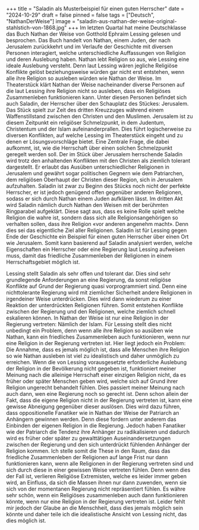 +++
title = "Saladin als Musterbeispiel für einen guten Herrscher"
date = "2024-10-29"
draft = false
pinned = false
tags = ["Deutsch", "NathanDerWeise"]
image = "saladin-aus-nathan-der-weise-original-stahlstich-von-1868.jpg"
+++
Im letzten Quartal hat meine Deutschklasse das Buch Nathan der Weise von Gotthold Ephraim Lessing gelesen und besprochen. Das Buch handelt von Nathan, einem Juden, der nach Jerusalem zurückkehrt und im Verlaufe der Geschichte mit diversen Personen interagiert, welche unterschiedliche Auffassungen von Religion und deren Auslebung haben. Nathan lebt Religion so aus, wie Lessing eine ideale Auslebung versteht. Denn laut Lessing wären jegliche Religiöse Konflikte gelöst beziehungsweise würden gar nicht erst entstehen, wenn alle ihre Religion so ausleben würden wie Nathan der Weise. Im Theaterstück klärt Nathan der Weise nacheinander diverse Personen auf die laut Lessing ihre Religion nicht so ausleben, dass ein Religiöses Zusammenleben funktionieren kann. Unter diesen Personen befindet sich auch Saladin, der Herrscher über den Schauplatz des Stückes: Jerusalem.
Das Stück spielt zur Zeit des dritten Kreuzzuges während einem Waffenstillstand zwischen den Christen und den Muslimen. Jerusalem ist zu diesem Zeitpunkt ein religiöser Schmelzpunkt, in dem Judentum, Christentum und der Islam aufeinanderprallen. Dies führt logischerweise zu diversen Konflikten, auf welche Lessing im Theaterstück eingeht und zu denen er Lösungsvorschläge bietet. Eine Zentrale Frage, die dabei aufkommt, ist, wie die Herrschaft über einen solchen Schmelzpunkt geregelt werden soll.
Der im Stück über Jerusalem herrschende Saladin wird trotz den anhaltenden Konflikten mit den Christen als ziemlich tolerant dargestellt. Er erlaubt das Ausüben unterschiedlicher Religionen in Jerusalem und gewährt sogar politischen Gegnern wie dem Patriarchen, dem religiösen Oberhaupt der Christen dieser Region, sich in Jerusalem aufzuhalten. 
Saladin ist zwar zu Beginn des Stücks noch nicht der perfekte Herrscher, er ist jedoch genügend offen gegenüber anderen Religionen, sodass er sich durch Nathan einem Juden aufklären lässt. Im dritten Akt wird Saladin nämlich durch Nathan den Weisen mit der berühmten Ringparabel aufgeklärt. Diese sagt aus, dass es keine Rolle spielt welche Religion die wahre ist, sondern dass sich alle Religionsangehörigen so verhalten sollen, dass ihre Religion «vor anderen angenehm macht». Denn dies sei das eigentliche Ziel aller Religionen.
Saladin ist für Lessing gegen Ende der Geschichte ein Beispiel für einen guten Herrscher über einen Ort wie Jerusalem. Somit kann basierend auf Saladin analysiert werden, welche Eigenschaften ein Herrscher oder eine Regierung laut Lessing aufweisen muss, damit das friedliche Zusammenleben der Religionen in einem Herrschaftsgebiet möglich ist.

Lessing stellt Saladin als sehr offen und tolerant dar. Dies sind sehr grundlegende Anforderungen an eine Regierung, da sonst religiöse Konflikte auf Grund der Regierung quasi vorprogrammiert sind. Denn eine nichttolerante Regierung wird mit ziemlicher Sicherheit andere Religionen in irgendeiner Weise unterdrücken. Dies wird dann wiederum zu einer Reaktion der unterdrückten Religionen führen. Somit entstehen Konflikte zwischen der Regierung und den Religionen, welche ziemlich schnell eskalieren können.
In Nathan der Weise ist nur eine Religion in der Regierung vertreten: Nämlich der Islam. Für Lessing stellt dies nicht unbedingt ein Problem, denn wenn alle ihre Religion so ausüben wie Nathan, kann ein friedliches Zusammenleben auch funktionieren, wenn nur eine Religion in der Regierung vertreten ist. Hier liegt jedoch ein Problem: Die Annahme, dass es jemals möglich ist, dass alle Menschen ihre Religion so wie Nathan ausleben ist viel zu idealistisch und daher unmöglich zu erreichen. Wenn die von Lessing vorausgesetzte erforderliche Auslebung der Religion in der Bevölkerung nicht gegeben ist, funktioniert meiner Meinung nach die alleinige Herrschaft einer einzigen Religion nicht, da es früher oder später Menschen geben wird, welche sich auf Grund ihrer Religion ungerecht behandelt fühlen. Dies passiert meiner Meinung nach auch dann, wen eine Regierung noch so gerecht ist. Denn schon allein der Fakt, dass die eigene Religion nicht in der Regierung vertreten ist, kann eine gewisse Abneigung gegenüber dieser auslösen.
Dies wird dazu führen, dass oppositionelle Fanatiker wie in Nathan der Weise der Patriarch an Anhängern gewinnen werden. Denn diese fordern unter anderem das Einbinden der eigenen Religion in die Regierung. Jedoch haben Fanatiker wie der Patriarch die Tendenz ihre Anhänger zu radikalisieren und dadurch wird es früher oder später zu gewalttätigen Auseinandersetzungen zwischen der Regierung und den sich unterdrückt fühlenden Anhänger der Religion kommen.
Ich stelle somit die These in den Raum, dass das friedliche Zusammenleben der Religionen auf lange Frist nur dann funktionieren kann, wenn alle Religionen in der Regierung vertreten sind und sich durch diese in einer gewissen Weise vertreten fühlen. Denn wenn dies der Fall ist, verlieren Religiöse Extremisten, welche es leider immer geben wird, an Einfluss, da sich die Massen ihnen nur dann zuwenden, wenn sie sich von der momentanen Regierung nicht repräsentiert fühlen.
Es währe sehr schön, wenn ein Religiöses zusammenleben auch dann funktionieren könnte, wenn nur eine Religion in der Regierung vertreten ist. Leider fehlt mir jedoch der Glaube an die Menschheit, dass dies jemals möglich sein könnte und daher teile ich die idealistische Ansicht von Lessing nicht, das dies möglich ist.